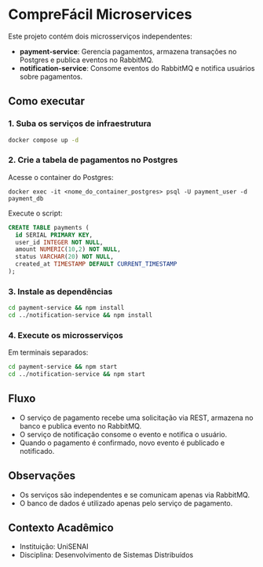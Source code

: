 # CompreFácil Microservices

Este projeto contém dois microsserviços independentes:
- **payment-service**: Gerencia pagamentos, armazena transações no Postgres e publica eventos no RabbitMQ.
- **notification-service**: Consome eventos do RabbitMQ e notifica usuários sobre pagamentos.

## Como executar

### 1. Suba os serviços de infraestrutura
```zsh
docker compose up -d
```

### 2. Crie a tabela de pagamentos no Postgres
Acesse o container do Postgres:
```zshe
docker exec -it <nome_do_container_postgres> psql -U payment_user -d payment_db
```
Execute o script:
```sql
CREATE TABLE payments (
  id SERIAL PRIMARY KEY,
  user_id INTEGER NOT NULL,
  amount NUMERIC(10,2) NOT NULL,
  status VARCHAR(20) NOT NULL,
  created_at TIMESTAMP DEFAULT CURRENT_TIMESTAMP
);
```

### 3. Instale as dependências
```zsh
cd payment-service && npm install
cd ../notification-service && npm install
```

### 4. Execute os microsserviços
Em terminais separados:
```zsh
cd payment-service && npm start
cd ../notification-service && npm start
```

## Fluxo
- O serviço de pagamento recebe uma solicitação via REST, armazena no banco e publica evento no RabbitMQ.
- O serviço de notificação consome o evento e notifica o usuário.
- Quando o pagamento é confirmado, novo evento é publicado e notificado.

## Observações
- Os serviços são independentes e se comunicam apenas via RabbitMQ.
- O banco de dados é utilizado apenas pelo serviço de pagamento.

## Contexto Acadêmico
- Instituição: UniSENAI
- Disciplina: Desenvolvimento de Sistemas Distribuídos

